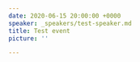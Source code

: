 ```yaml
---
date: 2020-06-15 20:00:00 +0000
speaker: _speakers/test-speaker.md
title: Test event
picture: ''

---
```

